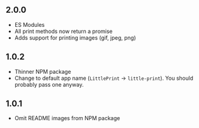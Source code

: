 ## 2.0.0

- ES Modules
- All print methods now return a promise
- Adds support for printing images (gif, jpeg, png)

## 1.0.2

- Thinner NPM package
- Change to default app name (`LittlePrint` -> `little-print`).
  You should probably pass one anyway.

## 1.0.1

- Omit README images from NPM package
